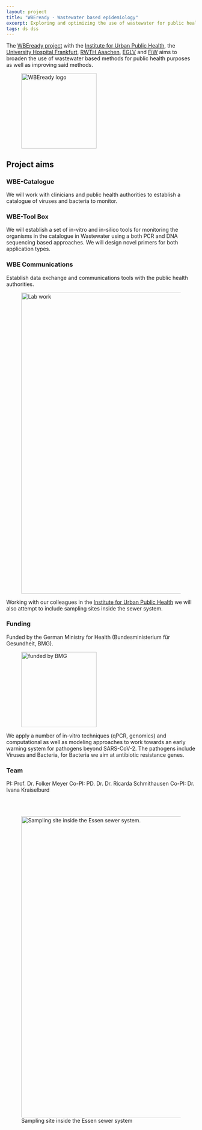 ```yaml
---
layout: project
title: "WBEready - Wastewater based epidemiology"
excerpt: Exploring and optimizing the use of wastewater for public health purposes
tags: ds dss
---
```


The [WBEready project](https://www.wbeready.de) with the [Institute for Urban Public Health](https://inuph.uk-essen.de/), the [University Hospital Frankfurt](https://www.uni-frankfurt.de), [RWTH Aaachen](https://www.rwth-aachen.de]), [EGLV](https://www.eglv.de/) and [FiW](https://www.fiw.rwth-aachen.de/) aims to broaden the use of wastewater based 
methods for public health purposes as well as improving said methods.

<figure>
    <img src="{{ "/img/wbeready_logo.png" | https://www.wbeready.de }}" alt=" WBEready logo" style="width:200px;" /> 
</figure>

## Project aims

### WBE-Catalogue
We will work with clinicians and public health authorities to establish a catalogue of viruses and bacteria to monitor. 

### WBE-Tool Box
We will establish a set of in-vitro and in-silico tools for monitoring the organisms in the catalogue in Wastewater using a both PCR and DNA sequencing based approaches. We will design novel primers for both application types.

### WBE Communications
Establish data exchange and communications tools with the public health authorities.


<figure>
    <img src="{{ "img/wbeready_lab.png" | relative_url }}" alt=" Lab work " style="width:800px;" /> 
</figure>

Working with our colleagues in the [Institute for Urban Public Health]() we will also attempt to include sampling sites inside the sewer system.

### Funding
Funded by the German Ministry for Health (Bundesministerium für Gesundheit, BMG).
<figure>
    <img src="{{ "/img/BMG_logo.png" | relative_url }}" alt=" funded by BMG " style="width:200px;" /> 
</figure>


We apply a number of in-vitro techniques (qPCR, genomics) and computational as well as modeling approaches to work towards an early warning system for pathogens beyond SARS-CoV-2. The pathogens include Viruses and Bacteria, for Bacteria we aim at antibiotic resistance genes.

### Team
PI: Prof. Dr. Folker Meyer
Co-PI: PD. Dr. Dr. Ricarda Schmithausen
Co-PI: Dr. Ivana Kraiselburd

<br /><br />
<figure>
    <img src="{{ "/img/waste_water1.jpg" | relative_url }}" alt=" Sampling site inside the Essen sewer system. " style="width:800px;" /> 
    <figcaption>Sampling site inside the Essen sewer system</figcaption>
</figure>

